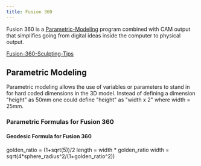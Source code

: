 ```yaml
---
title: Fusion 360
---
```


Fusion 360 is a [Parametric-Modeling](../parametric-modeling.md) program combined with CAM output that simplifies going from digital ideas inside the computer to physical output.

[Fusion-360-Sculpting-Tips](fusion-360-sculpting-tips.md)

## Parametric Modeling

Parametric modeling allows the use of variables or parameters to stand in for hard coded dimensions in the 3D model. Instead of defining a dimension "height" as 50mm one could define "height" as "width x 2" where width = 25mm.

### Parametric Formulas for Fusion 360

#### Geodesic Formula for Fusion 360

golden_ratio = (1+sqrt(5))/2 length = width * golden_ratio width = sqrt(4*sphere_radius^2/(1+golden_ratio^2))
